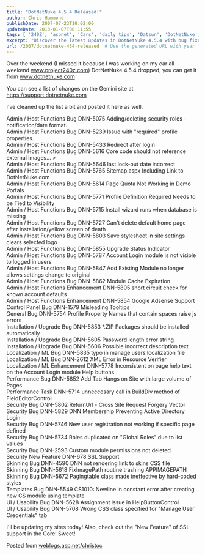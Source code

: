 ```yaml
---
title: "DotNetNuke 4.5.4 Released!"
author: Chris Hammond
publishDate: 2007-07-23T10:02:00
updateDate: 2013-01-07T00:11:55
tags: [ '240Z', 'aspnet', 'Cars', 'daily tips', 'Datsun', 'DotNetNuke', 'general Software Development', 'Project 240Z', 'Project240z', 'Project240Zcom' ]
excerpt: "Discover the latest updates in DotNetNuke 4.5.4 with bug fixes and enhancements. Update your sites now and explore the new SSL support feature in the Core!"
url: /2007/dotnetnuke-454-released  # Use the generated URL with year
---
```

<P mce_keep="true">Over the weekend (I missed it because I was working on my car all weekend <A href="https://www.project240z.com/">www.project240z.com</A>) DotNetNuke 4.5.4 dropped, you can get it from <A href="https://www.dotnetnuke.com/">www.dotnetnuke.com</A></P> <P mce_keep="true">You can see a list of changes on the Gemini site at <A href="https://support.dotnetnuke.com/">https://support.dotnetnuke.com</A> </P> <P mce_keep="true">I've cleaned up the list a bit and posted it here as well.</P> <P mce_keep="true">Admin / Host Functions Bug DNN-5075 Adding/deleting security roles - notification/date format.&nbsp; <BR>Admin / Host Functions Bug DNN-5239 Issue with "required" profile properties. <BR>Admin / Host Functions Bug DNN-5433 Redirect after login&nbsp;&nbsp; <BR>Admin / Host Functions Bug DNN-5616 Core code should not reference external images... &gt;<BR>Admin / Host Functions Bug DNN-5646 last lock-out date incorrect&nbsp;&nbsp; <BR>Admin / Host Functions Bug DNN-5765 Sitemap.aspx Including Link to DotNetNuke.com&nbsp;&nbsp; <BR>Admin / Host Functions Bug DNN-5614 Page Quota Not Working in Demo Portals&nbsp;&nbsp; <BR>Admin / Host Functions Bug DNN-5771 Profile Definition Required Needs to be Tied to Visibility&nbsp;&nbsp; <BR>Admin / Host Functions Bug DNN-5715 Install wizard runs when database is missing <BR>Admin / Host Functions Bug DNN-5727 Can't delete default home page after installation/yellow screen of death&nbsp;&nbsp; <BR>Admin / Host Functions Bug DNN-5803 Save stylesheet in site settings clears selected logo&nbsp;&nbsp; <BR>Admin / Host Functions Bug DNN-5855 Upgrade Status Indicator&nbsp;&nbsp; <BR>Admin / Host Functions Bug DNN-5787 Account Login module is not visible to logged in users&nbsp;&nbsp; <BR>Admin / Host Functions Bug DNN-5847 Add Existing Module no longer allows settings change to original&nbsp;&nbsp; <BR>Admin / Host Functions Bug DNN-5862 Module Cache Expiration&nbsp;&nbsp; <BR>Admin / Host Functions Enhancement DNN-5805 short circuit check for known account defaults&nbsp;&nbsp; <BR>Admin / Host Functions Enhancement DNN-5854 Google Adsense Support&nbsp;&nbsp; <BR>Control Panel Bug DNN-1579 Misleading Tooltips&nbsp; <BR>General Bug DNN-5754 Profile Property Names that contain spaces raise js errors&nbsp;&nbsp; <BR>Installation / Upgrade Bug DNN-5853 *.ZIP Packages should be installed automatically&nbsp;&nbsp; <BR>Installation / Upgrade Bug DNN-5605 Password length error string&nbsp;&nbsp; <BR>Installation / Upgrade Bug DNN-5606 Possible incorrect description text&nbsp;&nbsp; <BR>Localization / ML Bug DNN-5835 typo in manage users localization file&nbsp;&nbsp; <BR>Localization / ML Bug DNN-2612 XML Error in Resource Verifier&nbsp;&nbsp; <BR>Localization / ML Enhancement DNN-5778 Inconsistent on page help text on the Account Login module Help buttons&nbsp;&nbsp; <BR>Performance Bug DNN-5852 Add Tab Hangs on Site with large volume of Pages&nbsp;&nbsp; <BR>Performance Task DNN-5714 unneccesary call in BuildDiv method of FieldEditorControl&nbsp;&nbsp; <BR>Security Bug DNN-5802 ReturnUrl - Cross Site Request Forgery Vector&nbsp;&nbsp; <BR>Security Bug DNN-5829 DNN Membership Preventing Active Directory Login&nbsp;&nbsp; <BR>Security Bug DNN-5746 New user registration not working if specific page defined&nbsp;&nbsp; <BR>Security Bug DNN-5734 Roles duplicated on "Global Roles" due to list values&nbsp;&nbsp; <BR>Security Bug DNN-2593 Custom module permissions not deleted&nbsp;&nbsp; <BR>Security New Feature DNN-678 SSL Support <BR>Skinning Bug DNN-4590 DNN not rendering link to skins CSS file&nbsp;&nbsp; <BR>Skinning Bug DNN-5618 FixImagePath routine trashing APPIMAGEPATH&nbsp;&nbsp; <BR>Skinning Bug DNN-5672 Pagingtable class made ineffective by hard-coded styles&nbsp;&nbsp; <BR>Templates Bug DNN-5549 CS1010: Newline in constant error after creating new CS module using template&nbsp;&nbsp; <BR>UI / Usability Bug DNN-5628 Assignment issue in HelpButtonControl&nbsp;&nbsp; <BR>UI / Usability Bug DNN-5708 Wrong CSS class specified for "Manage User Credentials" tab&nbsp;&nbsp; <BR></P> <P mce_keep="true">I'll be updating my sites today! Also, check out the "New Feature" of SSL support in the Core! Sweet!</P> Posted from <A href="https://weblogs.asp.net/christoc/">weblogs.asp.net/christoc</a>

